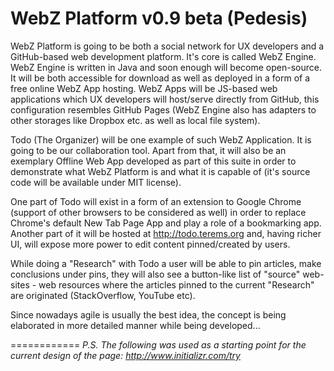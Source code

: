 WebZ Platform v0.9 beta (Pedesis)
============
WebZ Platform is going to be both a social network for UX developers and a GitHub-based web development platform.
It's core is called WebZ Engine. WebZ Engine is written in Java and soon enough will become open-source.
It will be both accessible for download as well as deployed in a form of a free online WebZ App hosting.
WebZ Apps will be JS-based web applications which UX developers will host/serve directly from GitHub,
this configuration resembles GitHub Pages (WebZ Engine also has adapters to other storages like Dropbox etc.
as well as local file system).

Todo (The Organizer) will be one example of such WebZ Application.
It is going to be our collaboration tool. Apart from that, it will also be an exemplary Offline Web App developed
as part of this suite in order to demonstrate what WebZ Platform is and what it is capable of (it's source code
will be available under MIT license).

One part of Todo will exist in a form of an extension to Google Chrome (support of other browsers to be considered
as well) in order to replace Chrome's default New Tab Page App and play a role of a bookmarking app.
Another part of it will be hosted at http://todo.terems.org and,
having richer UI, will expose more power to edit content pinned/created by users.

While doing a "Research" with Todo a user will be able to pin articles, make conclusions under pins, they will also
see a button-like list of "source" web-sites - web resources where the articles pinned to the current "Research"
are originated (StackOverflow, YouTube etc).

Since nowadays agile is usually the best idea, the concept is being
elaborated in more detailed manner while being developed...

============
<i>P.S. The following was used as a starting point for the current design of the page:
http://www.initializr.com/try</i>
